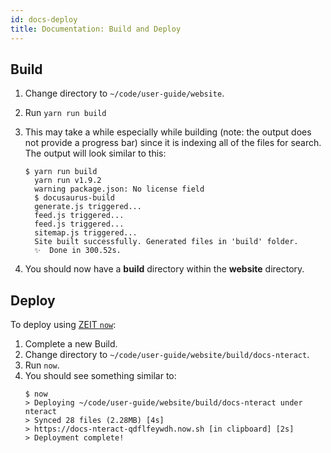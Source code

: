 ```yaml
---
id: docs-deploy
title: Documentation: Build and Deploy
---
```


## Build

1. Change directory to `~/code/user-guide/website`.
2. Run `yarn run build`
3. This may take a while especially while building (note: the output does not
   provide a progress bar) since it is indexing all of the files for search.
   The output will look similar to this:

   ```
   $ yarn run build
     yarn run v1.9.2
     warning package.json: No license field
     $ docusaurus-build
     generate.js triggered...
     feed.js triggered...
     feed.js triggered...
     sitemap.js triggered...
     Site built successfully. Generated files in 'build' folder.
     ✨  Done in 300.52s.
    ```

4. You should now have a **build** directory within the **website** directory.


## Deploy

To deploy using [ZEIT `now`](https://zeit.co/docs):

1. Complete a new Build.
2. Change directory to `~/code/user-guide/website/build/docs-nteract`.
3. Run `now`.
4. You should see something similar to:
    ```
    $ now
    > Deploying ~/code/user-guide/website/build/docs-nteract under nteract
    > Synced 28 files (2.28MB) [4s]
    > https://docs-nteract-qdflfeywdh.now.sh [in clipboard] [2s]
    > Deployment complete!
    ```